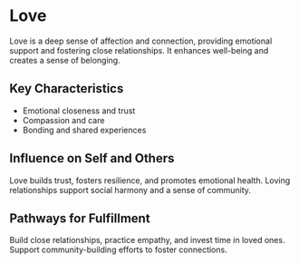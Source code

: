 # Love

Love is a deep sense of affection and connection, providing emotional support and fostering close relationships. It enhances well-being and creates a sense of belonging.

## Key Characteristics

- Emotional closeness and trust
- Compassion and care
- Bonding and shared experiences

## Influence on Self and Others

Love builds trust, fosters resilience, and promotes emotional health. Loving relationships support social harmony and a sense of community.

## Pathways for Fulfillment

Build close relationships, practice empathy, and invest time in loved ones. Support community-building efforts to foster connections.
